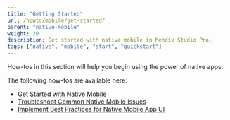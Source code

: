 ```yaml
---
title: "Getting Started"
url: /howto/mobile/get-started/
parent: "native-mobile"
weight: 20
description: Get started with native mobile in Mendix Studio Pro.
tags: ["native", "mobile", "start", "quickstart"]
---
```


How-tos in this section will help you begin using the power of native apps.

The following how-tos are available here:

* [Get Started with Native Mobile](/howto/mobile/getting-started-with-native-mobile/)
* [Troubleshoot Common Native Mobile Issues](/howto/mobile/common-issues/)
* [Implement Best Practices for Native Mobile App UI](/howto/mobile/ui-best-practices/)